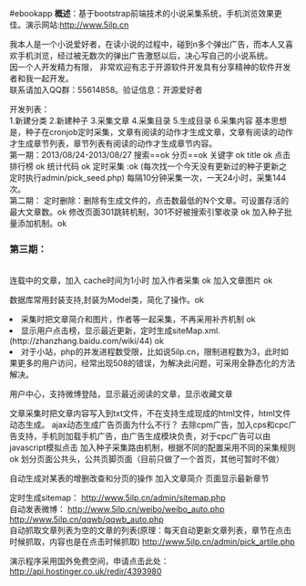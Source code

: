#ebookapp
<b>概述</b>：基于bootstrap前端技术的小说采集系统，手机浏览效果更佳。演示网站:http://www.5ilp.cn<br>

我本人是一个小说爱好者，在读小说的过程中，碰到n多个弹出广告，而本人又喜欢手机浏览，经过被无数次的弹出广告激怒以后，决心写自己的小说系统。<br>
因一个人开发精力有限， 非常欢迎有志于开源软件开发具有分享精神的软件开发者和我一起开发。<br>
联系请加入QQ群：55614858。验证信息：开源爱好者<br>

开发列表：<br>
1.新建分类
2.新建种子
3.采集文章
4.采集目录
5.生成目录
6.采集内容
基本思想是，种子在cronjob定时采集，文章有阅读的动作才生成文章，文章有阅读的动作才生成章节列表，章节列表有阅读的动作才生成章节内容。
<br>
第一期：2013/08/24-2013/08/27
搜索==ok
分页==ok
关键字 ok
title ok
点击排行榜 ok
统计代码 ok
定时采集 :ok (每次找一个今天没有更新过的种子更新之 定时执行admin/pick_seed.php) 
每隔10分钟采集一次，一天24小时，采集144次。
<br>
第二期：
定时删除：删除有生成文件的，点击数最低的N个文章。可设置存活的最大文章数。ok
修改页面301跳转机制，301不好被搜索引擎收录 ok
加入种子批量添加机制。ok
<br>

<h3>第三期：</h3>
<br>
连载中的文章，加入 cache时间为1小时
加入作者采集	ok
加入文章图片	ok

数据库常用封装支持,封装为Model类，简化了操作。ok

<li>采集时把文章简介和图片，作者等一起采集，不再采用补齐机制 ok </li>
<li>显示用户点击榜，显示最近更新，定时生成siteMap.xml.(http://zhanzhang.baidu.com/wiki/44) ok </li>
<li>对于小站，php的并发进程数受限，比如说5ilp.cn，限制进程数为3，此时如果更多的用户访问，经常出现508的错误，为解决此问题，可采用全静态化的方法解决。</li>



用户中心，支持微博登陆，显示最近阅读的文章，显示收藏文章


文章采集时把文章内容写入到txt文件，不在支持生成现成的html文件，html文件动态生成。 ajax动态生成广告页面为什么不行？
去除cpm广告，加入cps和cpc广告支持，手机则加载手机广告，由广告生成模块负责，对于cpc广告可以由javascript模拟点击
加入种子采集路由机制，根据不同的配置采用不同的采集规则 ok
划分页面公共头，公共页脚页面（目前只做了一个首页，其他可暂时不做）


自动生成对某表的增删改查和分页的操作
加入文章简介
页面显示最新章节
<br>

定时生成sitemap：
http://www.5ilp.cn/admin/sitemap.php<br>
自动发表微博：
http://www.5ilp.cn/weibo/weibo_auto.php<br>
http://www.5ilp.cn/qqwb/qqwb_auto.php<br>
自动抓取文章列表为空的文章的列表(原理：每天自动更新文章列表，章节在点击时候抓取，内容也是在点击时候抓取)
http://www.5ilp.cn/admin/pick_artile.php<br>

演示程序采用国外免费空间，申请点击此处：<a href="http://api.hostinger.co.uk/redir/4393980" target="_blank">http://api.hostinger.co.uk/redir/4393980</a> <br>


